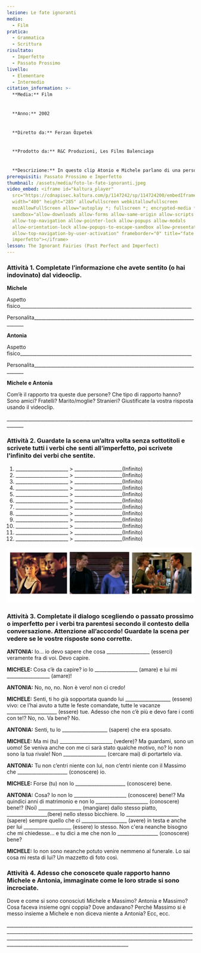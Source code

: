 ```yaml
---
lezione: Le fate ignoranti
medio:
  - Film
pratica:
  - Grammatica
  - Scrittura
risultato:
  - Imperfetto
  - Passato Prossimo
livello:
  - Elementare
  - Intermedio
citation_information: >-
  **Media:** Film


  **Anno:** 2002


  **Diretto da:** Ferzan Özpetek


  **Prodotto da:** R&C Produzioni, Les Films Balenciaga


  **Descrizione:** In questo clip Atonio e Michele parlano di una persona che i due hanno in comune.
prerequisiti: Passato Prossimo e Imperfetto
thumbnail: /assets/media/foto-le-fate-ignoranti.jpeg
video_embed: <iframe id="kaltura_player"
  src="https://cdnapisec.kaltura.com/p/1147242/sp/114724200/embedIframeJs/uiconf_id/9757771/partner_id/1147242?iframeembed=true&playerId=kaltura_player&entry_id=1_oiume671&flashvars[streamerType]=auto&amp;flashvars[localizationCode]=en&amp;flashvars[sideBarContainer.plugin]=true&amp;flashvars[sideBarContainer.position]=left&amp;flashvars[sideBarContainer.clickToClose]=true&amp;flashvars[chapters.plugin]=true&amp;flashvars[chapters.layout]=vertical&amp;flashvars[chapters.thumbnailRotator]=false&amp;flashvars[streamSelector.plugin]=true&amp;flashvars[EmbedPlayer.SpinnerTarget]=videoHolder&amp;flashvars[dualScreen.plugin]=true&amp;flashvars[Kaltura.addCrossoriginToIframe]=true&amp;&wid=1_4i49z6v0"
  width="400" height="285" allowfullscreen webkitallowfullscreen
  mozAllowFullScreen allow="autoplay *; fullscreen *; encrypted-media *"
  sandbox="allow-downloads allow-forms allow-same-origin allow-scripts
  allow-top-navigation allow-pointer-lock allow-popups allow-modals
  allow-orientation-lock allow-popups-to-escape-sandbox allow-presentation
  allow-top-navigation-by-user-activation" frameborder="0" title="fate ignoranti
  imperfetto"></iframe>
lesson: The Ignorant Fairies (Past Perfect and Imperfect)
---
```

### Attività 1. Completate l’informazione che avete sentito (o hai indovinato) dal videoclip.

**Michele**

Aspetto fisico\_\_\_\_\_\_\_\_\_\_\_\_\_\_\_\_\_\_\_\_\_\_\_\_\_\_\_\_\_\_\_\_\_\_\_\_\_\_\_\_\_\_\_\_\_\_\_\_\_\_\_\_\_\_\_\_\_\_\_\_\_\_\_\_\_\_\_\_\_\_\_\_

Personalita\_\_\_\_\_\_\_\_\_\_\_\_\_\_\_\_\_\_\_\_\_\_\_\_\_\_\_\_\_\_\_\_\_\_\_\_\_\_\_\_\_\_\_\_\_\_\_\_\_\_\_\_\_\_\_\_\_\_\_\_\_\_\_\_\_\_\_\_\_\_\_\_\_\_

**Antonia**

Aspetto fisico\_\_\_\_\_\_\_\_\_\_\_\_\_\_\_\_\_\_\_\_\_\_\_\_\_\_\_\_\_\_\_\_\_\_\_\_\_\_\_\_\_\_\_\_\_\_\_\_\_\_\_\_\_\_\_\_\_\_\_\_\_\_\_\_\_\_\_\_\_\_\_\_

Personalita\_\_\_\_\_\_\_\_\_\_\_\_\_\_\_\_\_\_\_\_\_\_\_\_\_\_\_\_\_\_\_\_\_\_\_\_\_\_\_\_\_\_\_\_\_\_\_\_\_\_\_\_\_\_\_\_\_\_\_\_\_\_\_\_\_\_\_\_\_\_\_\_\_\_

**Michele e Antonia**

Com’è il rapporto tra queste due persone? Che tipo di rapporto hanno? Sono amici? Fratelli? Marito/moglie? Stranieri? Giustificate la vostra risposta usando il videoclip.

\_\_\_\_\_\_\_\_\_\_\_\_\_\_\_\_\_\_\_\_\_\_\_\_\_\_\_\_\_\_\_\_\_\_\_\_\_\_\_\_\_\_\_\_\_\_\_\_\_\_\_\_\_\_\_\_\_\_\_\_\_\_\_\_\_\_\_\_\_\_\_\_\_\_\_\_\_\_\_\_\_\_\_\__



### Attività 2. Guardate la scena un’altra volta senza sottotitoli e scrivete tutti i verbi che senti all’imperfetto, poi scrivete l'infinito dei verbi che sentite. 

1. \_\_\_\_\_\_\_\_\_\_\_\_\_\_\_\_\_\_\_\_\_\_ > \_\_\_\_\_\_\_\_\_\_\_\_\_\_\_\_\_\_\_\_(Infinito)
2. \_\_\_\_\_\_\_\_\_\_\_\_\_\_\_\_\_\_\_\_\_\_ > \_\_\_\_\_\_\_\_\_\_\_\_\_\_\_\_\_\_\_\_(Infinito)
3. \_\_\_\_\_\_\_\_\_\_\_\_\_\_\_\_\_\_\_\_\_\_ > \_\_\_\_\_\_\_\_\_\_\_\_\_\_\_\_\_\_\_\_(Infinito)
4. \_\_\_\_\_\_\_\_\_\_\_\_\_\_\_\_\_\_\_\_\_\_ > \_\_\_\_\_\_\_\_\_\_\_\_\_\_\_\_\_\_\_\_(Infinito)
5. \_\_\_\_\_\_\_\_\_\_\_\_\_\_\_\_\_\_\_\_\_\_ > \_\_\_\_\_\_\_\_\_\_\_\_\_\_\_\_\_\_\_\_(Infinito)
6. \_\_\_\_\_\_\_\_\_\_\_\_\_\_\_\_\_\_\_\_\_\_ > \_\_\_\_\_\_\_\_\_\_\_\_\_\_\_\_\_\_\_\_(Infinito)
7. \_\_\_\_\_\_\_\_\_\_\_\_\_\_\_\_\_\_\_\_\_\_ > \_\_\_\_\_\_\_\_\_\_\_\_\_\_\_\_\_\_\_\_(Infinito)
8. \_\_\_\_\_\_\_\_\_\_\_\_\_\_\_\_\_\_\_\_\_\_ > \_\_\_\_\_\_\_\_\_\_\_\_\_\_\_\_\_\_\_\_(Infinito)
9. \_\_\_\_\_\_\_\_\_\_\_\_\_\_\_\_\_\_\_\_\_\_ > \_\_\_\_\_\_\_\_\_\_\_\_\_\_\_\_\_\_\_\_(Infinito)
10. \_\_\_\_\_\_\_\_\_\_\_\_\_\_\_\_\_\_\_\_\_\_ > \_\_\_\_\_\_\_\_\_\_\_\_\_\_\_\_\_\_\_\_(Infinito)
11. \_\_\_\_\_\_\_\_\_\_\_\_\_\_\_\_\_\_\_\_\_\_ > \_\_\_\_\_\_\_\_\_\_\_\_\_\_\_\_\_\_\_\_(Infinito)
12. \_\_\_\_\_\_\_\_\_\_\_\_\_\_\_\_\_\_\_\_\_\_ > \_\_\_\_\_\_\_\_\_\_\_\_\_\_\_\_\_\_\_\_(Infinito)

![three decorative photo stills](/assets/media/le-fate-tri-photo.png "three decorative photo stills")

### Attività 3. Completate il dialogo scegliendo o passato prossimo o imperfetto per i verbi tra parentesi secondo il contesto della conversazione. Attenzione all’accordo! Guardate la scena per vedere se le vostre risposte sono corrette.

**ANTONIA:** Io... io devo sapere che cosa \_\_\_\_\_\_\_\_\_\_\_\_\_\_\_\_\_\_ (esserci) veramente fra di voi. Devo capire.

**MICHELE:** Cosa c’è da capire? io lo \_\_\_\_\_\_\_\_\_\_\_\_\_\_\_\_\_\_ (amare) e lui mi \_\_\_\_\_\_\_\_\_\_\_\_\_\_\_\_\_\_ (amare)!

**ANTONIA:** No, no, no. Non è vero! non ci credo!

**MICHELE:** Senti, ti ho già sopportata quando lui \_\_\_\_\_\_\_\_\_\_\_\_\_\_\_\_\_\_\_ (essere) vivo: ce l’hai avuto a tutte le feste comandate, tutte le vacanze \_\_\_\_\_\_\_\_\_\_\_\_\_\_\_\_\_\_\___ (essere) tue. Adesso che non c’è più e devo fare i conti con te!? No, no. Va bene? No.

**ANTONIA:** Senti, tu lo \_\_\_\_\_\_\_\_\_\_\_\_\_\_\_\_\_\__ (sapere) che era sposato.

**MICHELE:** Ma mi (tu) \_\_\_\_\_\_\_\_\_\_\_\_\_\_\_\_\_\_\_\_\_\_ (vedere)? Ma guardami, sono un uomo! Se veniva anche con me ci sarà stato qualche motivo, no? Io non sono la tua rivale! Non \_\_\_\_\_\_\_\_\_\_\_\_\_\_\_\_\_\_ (cercare mai) di portartelo via.

**ANTONIA:** Tu non c’entri niente con lui, non c’entri niente con il Massimo che \_\_\_\_\_\_\_\_\_\_\_\_\_\_\_\_\_\_\_\__ (conoscere) io.

**MICHELE:** Forse (tu) non lo \_\_\_\_\_\_\_\_\_\_\_\_\_\_\_\_\_\_\_\__ (conoscere) bene.

**ANTONIA:** Cosa? Io non lo \_\_\_\_\_\_\_\_\_\_\_\_\_\_\_\_\_\_\_\_\_\_ (conoscere) bene!? Ma quindici anni di matrimonio e non lo \_\_\_\_\_\_\_\_\_\_\_\_\_\_\_\_\_\_\_\_\_\_ (conoscere) bene!? (Noi) \_\_\_\_\_\_\_\_\_\_\_\_\_\_\_\_\_\_ (mangiare) dallo stesso piatto, \_\_\_\_\_\_\_\_\_\_\_\_\_\_\_\_\_(bere) nello stesso bicchiere. Io \_\_\_\_\_\_\_\_\_\_\_\_\_\_\_\_\_\_\_\_\_\_ (sapere) sempre quello che ci \_\_\_\_\_\_\_\_\_\_\_\_\_\_\_\_\_\_\_ (avere) in testa e anche per lui \_\_\_\_\_\_\_\_\_\_\_\_\_\_\_\_\_\_\_\_ (essere) lo stesso. Non c'era neanche bisogno che mi chiedesse... e tu dici a me che non lo \_\_\_\_\_\_\_\_\_\_\_\_\_\_\_\__ (conoscere) bene? 

**MICHELE:** Io non sono neanche potuto venire nemmeno al funerale. Lo sai cosa mi resta di lui? Un mazzetto di foto così.



### Attività 4. Adesso che conoscete quale rapporto hanno Michele e Antonia, immaginate come le loro strade si sono incrociate.

Dove e come si sono conosciuti Michele e Massimo? Antonia e Massimo? Cosa faceva insieme ogni coppia? Dove andavano? Perché Massimo si è messo insieme a Michele e non diceva niente a Antonia? Ecc, ecc.

\_\_\_\_\_\_\_\_\_\_\_\_\_\_\_\_\_\_\_\_\_\_\_\_\_\_\_\_\_\_\_\_\_\_\_\_\_\_\_\_\_\_\_\_\_\_\_\_\_\_\_\_\_\_\_\_\_\_\_\_\_\_\_\_\_\_\_\_\_\_\_\_\_\_\_\_\_\_\_\_\_\_\_\_\_\_\_\_\_\_\_\_\_\_\_\_\_\_\_\_\_\_\_\_\_\_\_\_\_\_\_\_\_\_\_\_\_\_\_\_\_\_\_\_\_\_\_\_\_\_\_\_\_\_\_\_\_\_\_\_\_\_\_\_\_\_\_\_\_\_\_\_\_\_\_\_\_\_\_\_\_\_\_\_\_\_\_\_\_\_\_\_\_\_\_\_\_\_\_\_\_\_\_\_\_\_\_\_\_\_\_\_\_\_\_\_\_\_\_\_\_\_\_\_\_\_\_\_\_\_\_\_\_\_\_\_\_\_\_\_\_\_\_\_\_\_\_\_\_\_\_\_\_\_\_\_\_\_\_\_\_\_\_\_\_\_\_\_\_\_\_\_\_\_\_\_\_\_\_\_\_\_\_\_\_\_\_\_\_\_\_\_\_\_\_\_\_\_\_\_\_\_\_\__